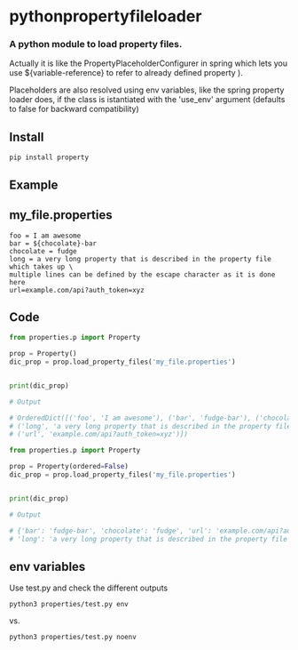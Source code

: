 # pythonpropertyfileloader
### A python module to load property files.
 Actually it is like the PropertyPlaceholderConfigurer in spring which lets you use ${variable-reference} to refer to already defined property ).

 Placeholders are also resolved using env variables, like the spring property loader does, if the class is istantiated with the 'use_env' argument (defaults to false for backward compatibility)

Install
----------

```pip install property```



Example
---------

## my_file.properties
```
foo = I am awesome
bar = ${chocolate}-bar
chocolate = fudge
long = a very long property that is described in the property file which takes up \
multiple lines can be defined by the escape character as it is done here
url=example.com/api?auth_token=xyz
```


## Code
```python
from properties.p import Property

prop = Property()
dic_prop = prop.load_property_files('my_file.properties')


print(dic_prop)

# Output

# OrderedDict([('foo', 'I am awesome'), ('bar', 'fudge-bar'), ('chocolate', 'fudge'),
# ('long', 'a very long property that is described in the property file which takes up multiple lines can be defined by the escape character as it is done here'),
# ('url', 'example.com/api?auth_token=xyz')])
```

```python
from properties.p import Property

prop = Property(ordered=False)
dic_prop = prop.load_property_files('my_file.properties')


print(dic_prop)

# Output

# {'bar': 'fudge-bar', 'chocolate': 'fudge', 'url': 'example.com/api?auth_token=xyz', 'foo': 'I am awesome',
# 'long': 'a very long property that is described in the property file which takes up multiple lines can be defined by the escape character as it is done here'}
```

## env variables

Use test.py and check the different outputs

`python3 properties/test.py env`

vs.

`python3 properties/test.py noenv`

